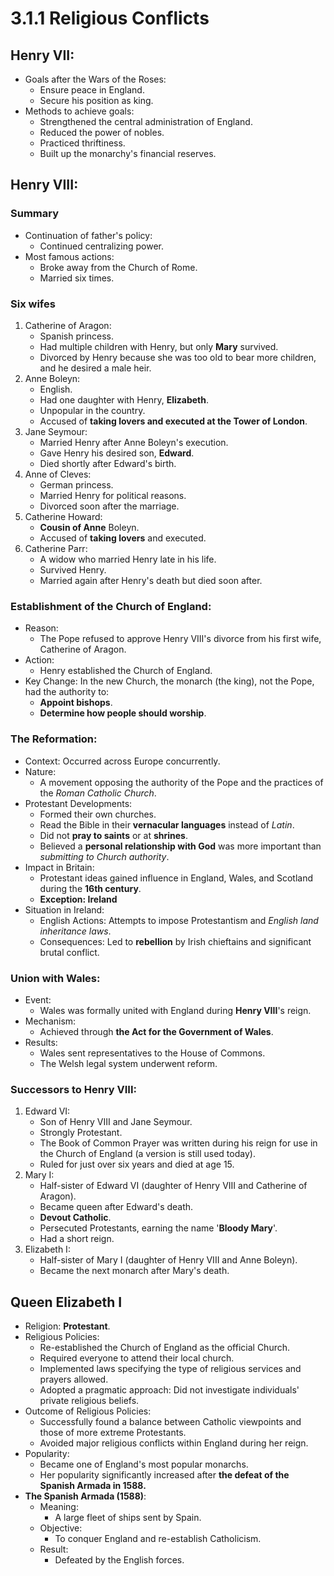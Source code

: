 # 3.1.1 Religious Conflicts

## Henry VII:
- Goals after the Wars of the Roses:
    - Ensure peace in England.
    - Secure his position as king.
- Methods to achieve goals:
    - Strengthened the central administration of England.
    - Reduced the power of nobles.
    - Practiced thriftiness.
    - Built up the monarchy's financial reserves.

## Henry VIII:

### Summary
- Continuation of father's policy:
    - Continued centralizing power.
- Most famous actions:
    - Broke away from the Church of Rome.
    - Married six times.

### Six wifes
1. Catherine of Aragon:
    - Spanish princess.
    - Had multiple children with Henry, but only **Mary** survived.
    - Divorced by Henry because she was too old to bear more children, and he desired a male heir.
2. Anne Boleyn:
    - English.
    - Had one daughter with Henry, **Elizabeth**.
    - Unpopular in the country.
    - Accused of **taking lovers and executed at the Tower of London**.
3. Jane Seymour:
    - Married Henry after Anne Boleyn's execution.
    - Gave Henry his desired son, **Edward**.
    - Died shortly after Edward's birth.
4. Anne of Cleves:
    - German princess.
    - Married Henry for political reasons.
    - Divorced soon after the marriage.
5. Catherine Howard:
    - **Cousin of Anne** Boleyn.
    - Accused of **taking lovers** and executed.
6. Catherine Parr:
    - A widow who married Henry late in his life.
    - Survived Henry.
    - Married again after Henry's death but died soon after.

### Establishment of the Church of England:

- Reason:
    - The Pope refused to approve Henry VIII's divorce from his first wife, Catherine of Aragon.
- Action:
    - Henry established the Church of England.
- Key Change: In the new Church, the monarch (the king), not the Pope, had the authority to:
    - **Appoint bishops**.
    - **Determine how people should worship**.

### The Reformation:

- Context: Occurred across Europe concurrently.
- Nature:
    - A movement opposing the authority of the Pope and the practices of the *Roman Catholic Church*.
- Protestant Developments:
    - Formed their own churches.
    - Read the Bible in their **vernacular languages** instead of *Latin*.
    - Did not **pray to saints** or at **shrines**.
    - Believed a **personal relationship with God** was more important than *submitting to Church authority*.
- Impact in Britain:
    - Protestant ideas gained influence in England, Wales, and Scotland during the **16th century**.
    - **Exception: Ireland**
- Situation in Ireland:
    - English Actions: Attempts to impose Protestantism and *English land inheritance laws*.
    - Consequences: Led to **rebellion** by Irish chieftains and significant brutal conflict.

### Union with Wales:

- Event:
    - Wales was formally united with England during **Henry VIII**'s reign.
- Mechanism:
    - Achieved through **the Act for the Government of Wales**.
- Results:
    - Wales sent representatives to the House of Commons.
    - The Welsh legal system underwent reform.

### Successors to Henry VIII:

1. Edward VI:
    - Son of Henry VIII and Jane Seymour.
    - Strongly Protestant.
    - The Book of Common Prayer was written during his reign for use in the Church of England (a version is still used today).
    - Ruled for just over six years and died at age 15.
2. Mary I:
    - Half-sister of Edward VI (daughter of Henry VIII and Catherine of Aragon).
    - Became queen after Edward's death.
    - **Devout Catholic**.
    - Persecuted Protestants, earning the name '**Bloody Mary**'.
    - Had a short reign.
3. Elizabeth I:
    - Half-sister of Mary I (daughter of Henry VIII and Anne Boleyn).
    - Became the next monarch after Mary's death.

## Queen Elizabeth I

- Religion: **Protestant**.
- Religious Policies:
    - Re-established the Church of England as the official Church.
    - Required everyone to attend their local church.
    - Implemented laws specifying the type of religious services and prayers allowed.
    - Adopted a pragmatic approach: Did not investigate individuals' private religious beliefs.
- Outcome of Religious Policies:
    - Successfully found a balance between Catholic viewpoints and those of more extreme Protestants.
    - Avoided major religious conflicts within England during her reign.
- Popularity:
    - Became one of England's most popular monarchs.
    - Her popularity significantly increased after **the defeat of the Spanish Armada in 1588.**
- **The Spanish Armada (1588)**:
    - Meaning:
        - A large fleet of ships sent by Spain.
    - Objective:
        - To conquer England and re-establish Catholicism.
    - Result:
        - Defeated by the English forces.